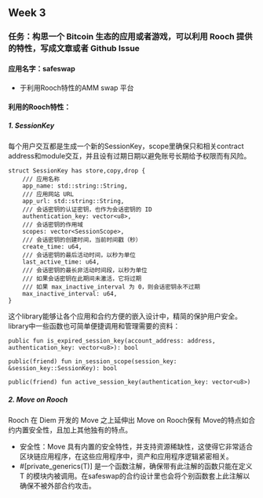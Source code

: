 ## Week 3 
### 任务：构思一个 Bitcoin 生态的应用或者游戏，可以利用 Rooch 提供的特性，写成文章或者 Github Issue

#### 应用名字：safeswap 
- 于利用Rooch特性的AMM swap 平台

#### 利用的Rooch特性：
##### 1. SessionKey
每个用户交互都是生成一个新的SessionKey，scope里确保只和相关contract address和module交互，并且设有过期日期以避免账号长期给予权限而有风险。

```move
struct SessionKey has store,copy,drop {
    /// 应用名称
    app_name: std::string::String,
    /// 应用网站 URL
    app_url: std::string::String,
    /// 会话密钥的认证密钥，也作为会话密钥的 ID
    authentication_key: vector<u8>,
    /// 会话密钥的作用域
    scopes: vector<SessionScope>,
    /// 会话密钥的创建时间，当前时间戳（秒）
    create_time: u64,
    /// 会话密钥的最后活动时间，以秒为单位
    last_active_time: u64,
    /// 会话密钥的最长非活动时间段，以秒为单位
    /// 如果会话密钥在此期间未激活，它将过期
    /// 如果 max_inactive_interval 为 0，则会话密钥永不过期
    max_inactive_interval: u64,
}
```
这个library能够让各个应用和合约方便的嵌入设计中，精简的保护用户安全。
library中一些函数也可简单便捷调用和管理需要的资料：

```
public fun is_expired_session_key(account_address: address, authentication_key: vector<u8>): bool

public(friend) fun in_session_scope(session_key: &session_key::SessionKey): bool

public(friend) fun active_session_key(authentication_key: vector<u8>)
```

##### 2. Move on Rooch
Rooch 在 Diem 开发的 Move 之上延伸出 Move on Rooch保有 Move的特点如合约内置安全性，且加上其他独有的特点。
- 安全性：Move 具有内置的安全特性，并支持资源稀缺性，这使得它非常适合区块链应用程序，在这些应用程序中，资产和应用程序逻辑紧密相关。
- #[private_generics(T)] 是一个函数注解，确保带有此注解的函数只能在定义 T 的模块内被调用。在safeswap的合约设计里也会将个别函数套上此注解以确保不被外部合约攻击。